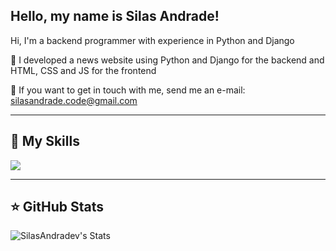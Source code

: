 ## Hello, my name is Silas Andrade!

Hi, I'm a backend programmer with experience in Python and Django

🔭 I developed a news website using Python and Django for the backend and HTML, CSS and JS for the frontend

💬 If you want to get in touch with me, send me an e-mail: silasandrade.code@gmail.com

---

## 🚀 My Skills

<code><img src="https://skillicons.dev/icons?i=html,css,js,c,cpp,py,django,fastapi,git,vscode,godot&perline=6&theme=dark" /></code>

---

## ⭐ GitHub Stats

![SilasAndradev's Stats](https://github-readme-stats.vercel.app/api?username=SilasAndradev&theme=dracula&show_icons=true&hide_border=false&count_private=true)
